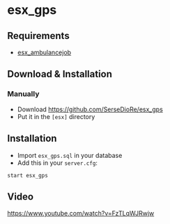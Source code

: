 # esx_gps

## Requirements

- [esx_ambulancejob](https://github.com/ESX-Org/esx_ambulancejob)


## Download & Installation

### Manually
- Download https://github.com/SerseDioRe/esx_gps
- Put it in the `[esx]` directory

## Installation
- Import `esx_gps.sql` in your database
- Add this in your `server.cfg`:

```
start esx_gps
```

## Video

https://www.youtube.com/watch?v=FzTLqWJRwjw

